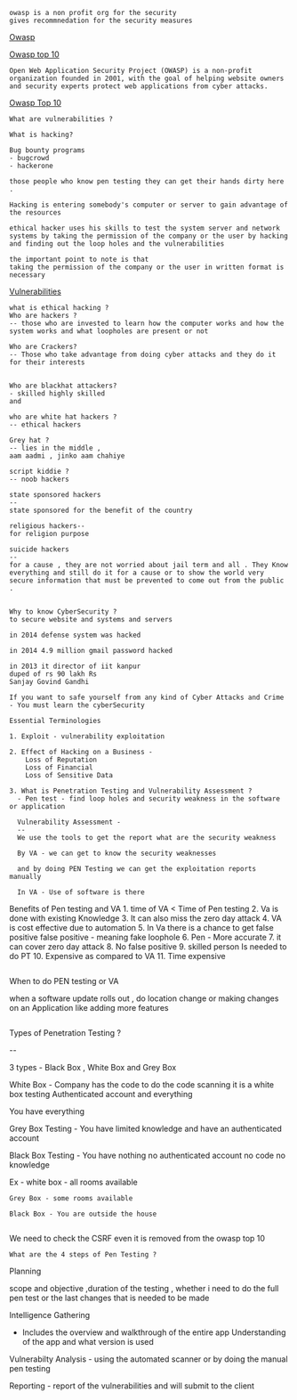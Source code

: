 ~~~
owasp is a non profit org for the security 
gives recommnedation for the security measures 

~~~

[Owasp](https://owasp.org/)

[Owasp top 10](https://owasp.org/www-project-top-ten/)

~~~
Open Web Application Security Project (OWASP) is a non-profit organization founded in 2001, with the goal of helping website owners and security experts protect web applications from cyber attacks.
~~~

[Owasp Top 10 ](https://owasp.org/www-project-mobile-top-10/)


~~~
What are vulnerabilities ?

What is hacking?

Bug bounty programs 
- bugcrowd 
- hackerone

those people who know pen testing they can get their hands dirty here . 

Hacking is entering somebody's computer or server to gain advantage of the resources

ethical hacker uses his skills to test the system server and network systems by taking the permission of the company or the user by hacking and finding out the loop holes and the vulnerabilities 

the important point to note is that 
taking the permission of the company or the user in written format is necessary 

~~~


[Vulnerabilities](https://owasp.org/www-community/vulnerabilities/)


~~~
what is ethical hacking ?
Who are hackers ? 
-- those who are invested to learn how the computer works and how the system works and what loopholes are present or not 

Who are Crackers?
-- Those who take advantage from doing cyber attacks and they do it for their interests 


~~~

~~~
Who are blackhat attackers?
- skilled highly skilled 
and

who are white hat hackers ? 
-- ethical hackers 

Grey hat ? 
-- lies in the middle , 
aam aadmi , jinko aam chahiye 

script kiddie ? 
-- noob hackers 

state sponsored hackers 
-- 
state sponsored for the benefit of the country 

religious hackers--
for religion purpose 

suicide hackers 
--
for a cause , they are not worried about jail term and all . They Know everything and still do it for a cause or to show the world very secure information that must be prevented to come out from the public . 


~~~

~~~
Why to know CyberSecurity ?
to secure website and systems and servers 

in 2014 defense system was hacked 

in 2014 4.9 million gmail password hacked

in 2013 it director of iit kanpur 
duped of rs 90 lakh Rs 
Sanjay Govind Gandhi 

If you want to safe yourself from any kind of Cyber Attacks and Crime - You must learn the cyberSecurity 

~~~

~~~
Essential Terminologies 

1. Exploit - vulnerability exploitation 

2. Effect of Hacking on a Business - 
    Loss of Reputation 
    Loss of Financial 
    Loss of Sensitive Data 

3. What is Penetration Testing and Vulnerability Assessment ? 
  - Pen test - find loop holes and security weakness in the software or application 

  Vulnerability Assessment - 
  -- 
  We use the tools to get the report what are the security weakness 

  By VA - we can get to know the security weaknesses 

  and by doing PEN Testing we can get the exploitation reports manually 

  In VA - Use of software is there 

~~~
Benefits of Pen testing and VA 
    1. time of VA < Time of Pen testing 
    2. Va is done with existing Knowledge 
    3. It can also miss the zero day attack 
    4. VA is cost effective due to automation 
    5. In Va there is a chance to get false positive 
    false positive - meaning fake loophole 
    6. Pen - More accurate 
    7. it can cover zero day attack 
    8. No false positive 
    9. skilled person Is needed to do PT 
    10. Expensive as compared to VA 
    11. Time expensive 


~~~

~~~
When to do PEN testing or VA 

when a software update rolls out , do location change or making changes on an Application like adding more features 

~~~

~~~
Types of Penetration Testing ? 

--

3 types - 
Black Box , White Box and Grey Box 

White Box - Company has the code to do the code scanning 
it is a white box testing 
Authenticated account and everything 

You have everything 


Grey Box Testing - 
You have limited knowledge and have an authenticated account 

Black Box Testing - 
You have nothing no authenticated account no code no knowledge 



Ex - white box - all rooms available 

    Grey Box - some rooms available 

    Black Box - You are outside the house 

~~~

~~~
We need to check the CSRF even it is removed from the owasp top 10 

~~~
What are the 4 steps of Pen Testing ? 
~~~
Planning

scope and objective ,duration of the testing , whether i need to do the full pen test or the last changes that is needed to be made 


Intelligence Gathering 

- Includes the overview and walkthrough of the entire app 
Understanding of the app 
and what version is used 

Vulnerabilty Analysis - 
using the automated scanner or by doing the manual pen testing 

Reporting - 
report of the vulnerabilities 
and will submit to the client 


~~~




